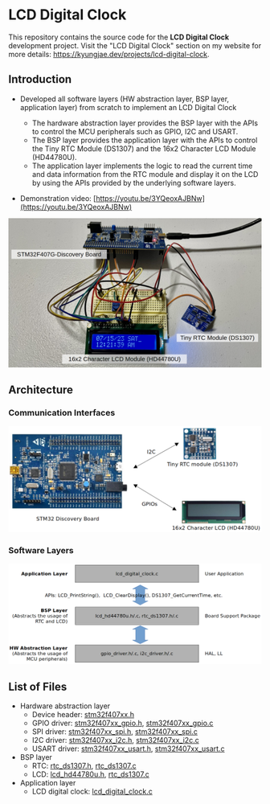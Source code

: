 # LCD Digital Clock



This repository contains the source code for the **LCD Digital Clock** development project. Visit the "LCD Digital Clock" section on my website for more details: https://kyungjae.dev/projects/lcd-digital-clock.



## Introduction

* Developed all software layers (HW abstraction layer, BSP layer, application layer) from scratch to implement an LCD Digital Clock
  * The hardware abstraction layer provides the BSP layer with the APIs to control the MCU peripherals such as GPIO, I2C and USART.
  * The BSP layer provides the application layer with the APIs to control the Tiny RTC Module (DS1307) and the 16x2 Character LCD Module (HD44780U).
  * The application layer implements the logic to read the current time and data information from the RTC module and display it on the LCD by using the APIs provided by the underlying software layers.

* Demonstration video: [https://youtu.be/3YQeoxAJBNw](https://youtu.be/3YQeoxAJBNw)



<img src="./img/lcd-digital-clock-thumbnail.png" alt="lcd-digital-clock-thumbnail" width="750">





## Architecture

### Communication Interfaces



<img src="./img/lcd-digital-clock-communication-interfaces.png" alt="lcd-digital-clock-communication-interfaces" width="750">



### Software Layers



<img src="./img/lcd-digital-clock-software-layers.png" alt="lcd-digital-clock-software-layers" width="850">





## List of Files

* Hardware abstraction layer
  * Device header: [stm32f407xx.h](./workspace/lcd_digital_clock/Driver/Inc/stm32f407xx.h)
  * GPIO driver: [stm32f407xx_gpio.h](./workspace/lcd_digital_clock/Driver/Inc/stm32f407xx_gpio_driver.h),  [stm32f407xx_gpio.c](./workspace/lcd_digital_clock/Driver/Src/stm32f407xx_gpio_driver.c)
  * SPI driver: [stm32f407xx_spi.h](./workspace/lcd_digital_clock/Driver/Inc/stm32f407xx_spi_driver.h),  [stm32f407xx_spi.c](./workspace/lcd_digital_clock/Driver/Src/stm32f407xx_spi_driver.c)
  * I2C driver: [stm32f407xx_i2c.h](./workspace/lcd_digital_clock/Driver/Inc/stm32f407xx_i2c_driver.h),  [stm32f407xx_i2c.c](./workspace/lcd_digital_clock/Driver/Src/stm32f407xx_i2c_driver.c)
  * USART driver: [stm32f407xx_usart.h](./workspace/lcd_digital_clock/Driver/Inc/stm32f407xx_usart_driver.h),  [stm32f407xx_usart.c](./workspace/lcd_digital_clock/Driver/Src/stm32f407xx_usart_driver.c)
* BSP layer
  * RTC: [rtc_ds1307.h](./workspace/lcd_digital_clock/Bsp/Inc/rtc_ds1307.h), [rtc_ds1307.c](./workspace/lcd_digital_clock/Bsp/Src/rtc_ds1307.c)
  * LCD: [lcd_hd44780u.h](./workspace/lcd_digital_clock/Bsp/Inc/lcd_hd44780u.h), [rtc_ds1307.c](./workspace/lcd_digital_clock/Bsp/Src/rtc_ds1307.c)
* Application layer
  * LCD digital clock: [lcd_digital_clock.c](./workspace/lcd_digital_clock/Src/lcd_digital_clock.c)
